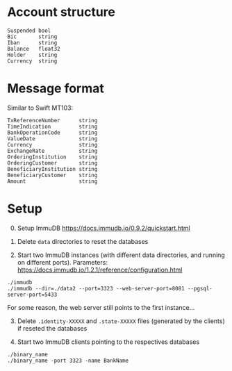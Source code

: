 # Account structure
```
Suspended bool
Bic       string
Iban      string
Balance   float32
Holder    string
Currency  string
```

# Message format
Similar to Swift MT103:
```
TxReferenceNumber      string
TimeIndication         string
BankOperationCode      string
ValueDate              string
Currency               string
ExchangeRate           string
OrderingInstitution    string
OrderingCustomer       string
BeneficiaryInstitution string
BeneficiaryCustomer    string
Amount                 string
```

# Setup

0. Setup ImmuDB https://docs.immudb.io/0.9.2/quickstart.html

1. Delete `data` directories to reset the databases

2. Start two ImmuDB instances (with different data directories, and running on different ports). Parameters: https://docs.immudb.io/1.2.1/reference/configuration.html
```
./immudb
./immudb --dir=./data2 --port=3323 --web-server-port=8081 --pgsql-server-port=5433
```
For some reason, the web server still points to the first instance...

3. Delete `.identity-XXXXX` and `.state-XXXXX` files (generated by the clients) if reseted the databases

4. Start two ImmuDB clients pointing to the respectives databases
```
./binary_name
./binary_name -port 3323 -name BankName
```
